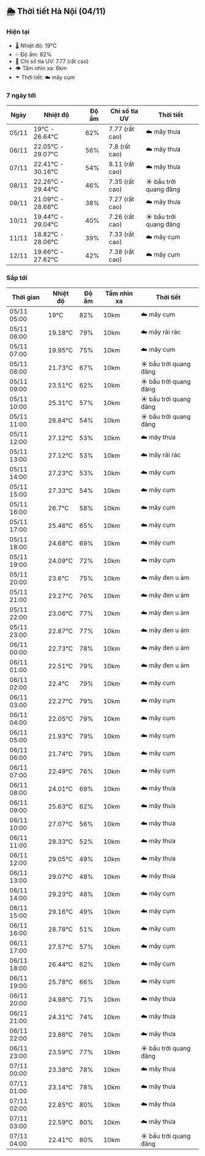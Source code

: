 ## 🌦️ Thời tiết Hà Nội (04/11)

### Hiện tại

- 🌡️ Nhiệt độ: 19℃
- 💦 Độ ẩm: 82%
- 🌟 Chỉ số tia UV: 7.77 (rất cao)
- 👁️ Tầm nhìn xa: 6km
- ☂️ Thời tiết: ☁️ mây cụm

### 7 ngày tới

| Ngày | Nhiệt độ | Độ ẩm | Chỉ số tia UV | Thời tiết |
| --- | --- | --- | --- | --- |
| 05/11 | 19℃ - 26.64℃ | 62% | 7.77 (rất cao) | ☁️ mây thưa |
| 06/11 | 22.05℃ - 29.07℃ | 56% | 7.8 (rất cao) | ☁️ mây thưa |
| 07/11 | 22.41℃ - 30.16℃ | 54% | 8.11 (rất cao) | ☁️ mây thưa |
| 08/11 | 22.26℃ - 29.44℃ | 46% | 7.35 (rất cao) | ☀️ bầu trời quang đãng |
| 09/11 | 21.09℃ - 28.68℃ | 38% | 7.27 (rất cao) | ☁️ mây thưa |
| 10/11 | 19.44℃ - 29.04℃ | 40% | 7.26 (rất cao) | ☀️ bầu trời quang đãng |
| 11/11 | 18.82℃ - 28.06℃ | 39% | 7.33 (rất cao) | ☁️ mây cụm |
| 12/11 | 19.66℃ - 27.62℃ | 42% | 7.38 (rất cao) | ☁️ mây cụm |

### Sắp tới

| Thời gian | Nhiệt độ | Độ ẩm | Tầm nhìn xa | Thời tiết |
| --- | --- | --- | --- | --- |
| 05/11 05:00 | 19℃ | 82% | 10km | ☁️ mây cụm |
| 05/11 06:00 | 19.18℃ | 79% | 10km | ☁️ mây rải rác |
| 05/11 07:00 | 19.95℃ | 75% | 10km | ☁️ mây cụm |
| 05/11 08:00 | 21.73℃ | 67% | 10km | ☀️ bầu trời quang đãng |
| 05/11 09:00 | 23.51℃ | 62% | 10km | ☀️ bầu trời quang đãng |
| 05/11 10:00 | 25.31℃ | 57% | 10km | ☀️ bầu trời quang đãng |
| 05/11 11:00 | 26.84℃ | 54% | 10km | ☀️ bầu trời quang đãng |
| 05/11 12:00 | 27.12℃ | 53% | 10km | ☁️ mây thưa |
| 05/11 13:00 | 27.12℃ | 53% | 10km | ☁️ mây rải rác |
| 05/11 14:00 | 27.23℃ | 53% | 10km | ☁️ mây cụm |
| 05/11 15:00 | 27.33℃ | 54% | 10km | ☁️ mây cụm |
| 05/11 16:00 | 26.7℃ | 58% | 10km | ☁️ mây cụm |
| 05/11 17:00 | 25.46℃ | 65% | 10km | ☁️ mây cụm |
| 05/11 18:00 | 24.68℃ | 69% | 10km | ☁️ mây cụm |
| 05/11 19:00 | 24.09℃ | 72% | 10km | ☁️ mây cụm |
| 05/11 20:00 | 23.6℃ | 75% | 10km | ☁️ mây đen u ám |
| 05/11 21:00 | 23.27℃ | 76% | 10km | ☁️ mây đen u ám |
| 05/11 22:00 | 23.06℃ | 77% | 10km | ☁️ mây đen u ám |
| 05/11 23:00 | 22.87℃ | 77% | 10km | ☁️ mây đen u ám |
| 06/11 00:00 | 22.73℃ | 78% | 10km | ☁️ mây đen u ám |
| 06/11 01:00 | 22.51℃ | 79% | 10km | ☁️ mây đen u ám |
| 06/11 02:00 | 22.4℃ | 79% | 10km | ☁️ mây cụm |
| 06/11 03:00 | 22.27℃ | 79% | 10km | ☁️ mây cụm |
| 06/11 04:00 | 22.05℃ | 79% | 10km | ☁️ mây cụm |
| 06/11 05:00 | 21.93℃ | 79% | 10km | ☁️ mây cụm |
| 06/11 06:00 | 21.74℃ | 79% | 10km | ☁️ mây cụm |
| 06/11 07:00 | 22.49℃ | 76% | 10km | ☁️ mây cụm |
| 06/11 08:00 | 24.01℃ | 69% | 10km | ☁️ mây thưa |
| 06/11 09:00 | 25.63℃ | 62% | 10km | ☁️ mây thưa |
| 06/11 10:00 | 27.07℃ | 56% | 10km | ☁️ mây thưa |
| 06/11 11:00 | 28.33℃ | 52% | 10km | ☁️ mây thưa |
| 06/11 12:00 | 29.05℃ | 49% | 10km | ☁️ mây thưa |
| 06/11 13:00 | 29.07℃ | 48% | 10km | ☁️ mây thưa |
| 06/11 14:00 | 29.23℃ | 48% | 10km | ☁️ mây cụm |
| 06/11 15:00 | 29.16℃ | 49% | 10km | ☁️ mây cụm |
| 06/11 16:00 | 28.78℃ | 51% | 10km | ☁️ mây cụm |
| 06/11 17:00 | 27.57℃ | 57% | 10km | ☁️ mây cụm |
| 06/11 18:00 | 26.44℃ | 62% | 10km | ☁️ mây cụm |
| 06/11 19:00 | 25.78℃ | 66% | 10km | ☁️ mây cụm |
| 06/11 20:00 | 24.98℃ | 71% | 10km | ☁️ mây thưa |
| 06/11 21:00 | 24.31℃ | 74% | 10km | ☁️ mây thưa |
| 06/11 22:00 | 23.86℃ | 76% | 10km | ☁️ mây thưa |
| 06/11 23:00 | 23.59℃ | 77% | 10km | ☀️ bầu trời quang đãng |
| 07/11 00:00 | 23.38℃ | 78% | 10km | ☁️ mây thưa |
| 07/11 01:00 | 23.14℃ | 78% | 10km | ☁️ mây thưa |
| 07/11 02:00 | 22.85℃ | 80% | 10km | ☁️ mây thưa |
| 07/11 03:00 | 22.59℃ | 80% | 10km | ☁️ mây thưa |
| 07/11 04:00 | 22.41℃ | 80% | 10km | ☀️ bầu trời quang đãng |
